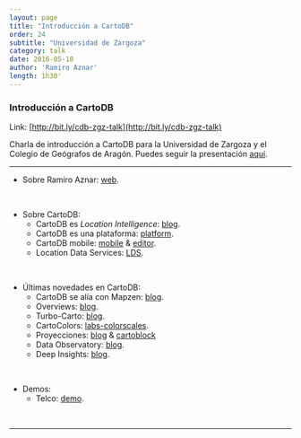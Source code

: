 ```yaml
---
layout: page
title: "Introducción a CartoDB"
order: 24
subtitle: "Universidad de Zargoza"
category: talk
date: 2016-05-10
author: 'Ramiro Aznar'
length: 1h30'
---
```



### Introducción a CartoDB

Link: [http://bit.ly/cdb-zgz-talk](http://bit.ly/cdb-zgz-talk)

Charla de introducción a CartoDB para la Universidad de Zargoza y el Colegio de Geógrafos de Aragón. Puedes seguir la presentación [aquí](https://docs.google.com/presentation/d/1oywEmIV8r1DNFh6YJof9yM_775jHT_hvLLOfwlJhdHQ/edit?usp=sharing).

----

* Sobre Ramiro Aznar: [web](http://ramiroaznar.com/).
<br/>

* Sobre CartoDB:
	* CartoDB es *Location Intelligence*: [blog](http://blog.cartodb.com/what-is-location-intelligence-and-its-benefits/).
	* CartoDB es una plataforma: [platform](https://cartodb.com/platform/).
	* CartoDB mobile: [mobile](https://cartodb.com/mobile/) & [editor](https://cartodb.com/editor/).
	* Location Data Services: [LDS](https://cartodb.com/location-data-services/).
<br/>

* Últimas novedades en CartoDB:
	* CartoDB se alía con Mapzen: [blog](https://mapzen.com/blog/cartodb-partnership/).
	* Overviews: [blog](http://blog.cartodb.com/data-overviews/).	
	* Turbo-Carto: [blog](http://blog.cartodb.com/turbo-carto/).
	* CartoColors: [labs-colorscales](http://cartodb.github.io/labs-colorscales/#).
	* Proyecciones: [blog](http://blog.cartodb.com/free-your-maps-web-mercator/) & [cartoblock](http://blocks.cartodb.io/#121faa4da3a584dae20d)
	* Data Observatory: [blog]().
	* Deep Insights: [blog](http://blog.cartodb.com/deep-insights/).
<br/>

* Demos:
	* Telco: [demo](https://cartodb.github.io/labs-telco-insights/).
<br/>

----
